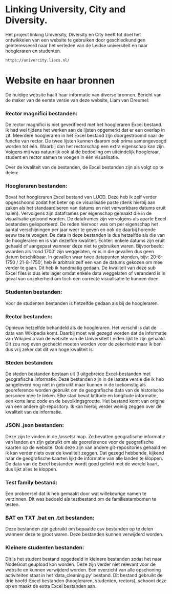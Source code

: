 # Linking University, City and Diversity.

Het project linking University, Diversity en City heeft tot doel het ontwikkelen van een website te gebruiken door geschiedkundigen geinteresseerd naar het verleden van de Leidse universiteit en haar hoogleraren en studenten.

```
https://univercity.liacs.nl/
```

# Website en haar bronnen

De huidige website haalt haar informatie van diverse bronnen. Bericht van de maker van de eerste versie van deze website, Liam van Dreumel:

### Rector magnifici bestanden:

De rector magnifici is niet geverifieerd met het hoogleraren Excel bestand. Ik had wel tijdens het werken aan de lijsten opgemerkt dat er een overlap in zit. 
Meerdere hoogleraren in het Excel bestand zijn doorgestroomd naar de functie van rector. De twee lijsten kunnen daarom ook prima samengevoegd worden tot één. 
Waarbij dan het rectorschap een extra eigenschap kan zijn. Volgens mij was natuurlijk ook al de bedoeling om uiteindelijk hoogleraar, student en rector samen 
te voegen in één visualisatie.

Over de kwaliteit van de bestanden, de Excel bestanden zijn als volgt op te delen:

###	Hoogleraren bestanden: 
Bevat het hoogleraren Excel bestand van LUCD. Deze heb ik zelf verder opgeschoond zodat het beter op de visualisatie paste (denk hierbij aan zaken als het 
standaardiseren van datums en niet verwerkbare datums eruit halen). Vervolgens zijn dataframes per eigenschap gemaakt die in de visualisatie getoond worden. 
De dataframes zijn vervolgens als aparte Excel bestanden geëxporteerd. De reden hiervoor was om per eigenschap het aantal verschijningen per jaar weer te geven 
en ook de daarbij horende eeuw toe te voegen. De data in deze bestanden is dus hetzelfde als die van de hoogleraren en is van dezelfde kwaliteit. Echter: 
enkele datums zijn eruit gehaald of aangepast wanneer deze niet te gebruiken waren. Bijvoorbeeld: waarden als ‘rond 1700’ zijn weggelaten, er is in die gevallen 
dus geen datum beschikbaar. In gevallen waar twee datapunten stonden, bijv: 20-8-1750 / 21-8-1750’, heb ik arbitrair zelf een van de datums gekozen om mee 
verder te gaan. Dit heb ik handmatig gedaan. De kwaliteit van deze sub Excel files is dus iets lager omdat enkele data weggelaten of veranderd is in geval van 
onzekerheid om toch een correcte visualisatie te kunnen doen.

### Studenten bestanden: 
Voor de studenten bestanden is hetzelfde gedaan als bij de hoogleraren.

### Rector bestanden: 
Opnieuw hetzelfde behandeld als de hoogleraren. Het verschil is dat de data van Wikipedia komt. Daarbij moet wel gezegd worden dat de informatie van Wikipedia 
van de website van de Universiteit Leiden lijkt te zijn gehaald. Dit zou nog even gecheckt moeten worden voor de zekerheid maar ik ben dus vrij zeker dat dit 
van hoge kwaliteit is.

### Steden bestanden: 
De steden bestanden bestaan uit 3 uitgebreide Excel-bestanden met geografische informatie. Deze bestanden zijn in de laatste versie die ik heb aangeleverd nog 
niet in gebruikt maar kunnen in de toekomstig als georeference worden gebruikt om de geografische data van de historische personen mee te linken. Elke stad 
bevat latitude en longitude informatie, een korte land code en de bevolkingsgrootte. Het bestand komt van origine van een andere git-repository. Ik kan hierbij 
verder weinig zeggen over de kwaliteit van de informatie.

### JSON .json bestanden: 
Deze zijn te vinden in de /assets/ map. Ze bevatten geografische informatie van landen en zijn gebruikt om als georeference voor de geografische kaarten op de 
website. Ook deze zijn van andere git-repositories gehaald en ik kan verder niets over de kwaliteit zeggen. Dat gezegd hebbende, kijkend naar de geografische 
kaarten lijkt de informatie van alle landen te kloppen. De data van de Excel bestanden wordt goed gelinkt met de wereld kaart, dus lijkt alles te kloppen.

###	Test family bestand: 
Een probeersel dat ik heb gemaakt door wat willekeurige namen te verzinnen. Dit was bedoeld als testbestand om de familiestambomen te testen. 

### BAT en TXT .bat en .txt bestanden: 
Deze bestanden zijn gebruikt om bepaalde csv bestanden op te delen wanneer deze te groot waren. Deze bestanden kunnen verwijderd worden.

### Kleinere studenten bestanden: 
Dit is het student bestand opgedeeld in kleinere bestanden zodat het naar NodeGoat geupload kon worden. Deze zijn verder niet relevant voor de website en kunnen 
verwijderd worden. Een overzicht van alle opschoning activiteiten staat in het ‘data_cleaning.py’ bestand. Dit bestand gebruikt de drie hoofd-Excel bestanden 
(hoogleraren, studenten, rectors), schoont deze op en maakt de extra Excel bestanden aan.

